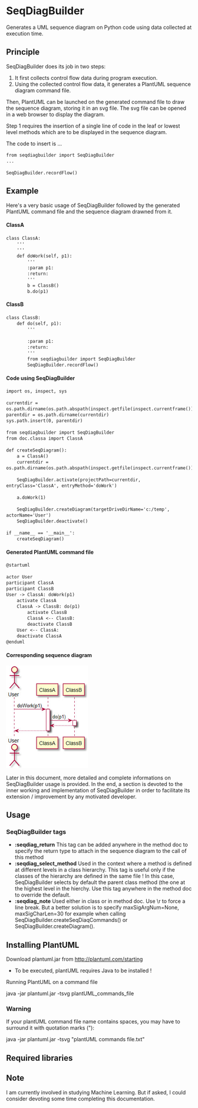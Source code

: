 
# SeqDiagBuilder

Generates a UML sequence diagram on Python code using data collected at execution time.

## Principle

SeqDiagBuilder does its job in two steps:
1. It first collects control flow data during program execution.
2. Using the collected control flow data, it generates a PlantUML sequence diagram command file.

Then, PlantUML can be launched on the generated command file to draw the sequence diagram, storing it in an svg file. The svg file can be opened in a web browser to display the diagram.

Step 1 requires the insertion of a single line of code in the leaf or lowest level methods which are to be displayed in the sequence diagram.

The code to insert is
...

    from seqdiagbuilder import SeqDiagBuilder
    ...

    SeqDiagBuilder.recordFlow()


## Example
Here's a very basic usage of SeqDiagBuilder followed by the generated
PlantUML command file and the sequence diagram drawned from it.

#### ClassA
```
class ClassA:
    '''
    '''
    def doWork(self, p1):
        '''
        :param p1:
        :return:
        '''
        b = ClassB()
        b.do(p1)
```
#### ClassB
```
class ClassB:
    def do(self, p1):
        '''

        :param p1:
        :return:
        '''
        from seqdiagbuilder import SeqDiagBuilder
        SeqDiagBuilder.recordFlow()
```
#### Code using SeqDiagBuilder
```
import os, inspect, sys

currentdir = os.path.dirname(os.path.abspath(inspect.getfile(inspect.currentframe())))
parentdir = os.path.dirname(currentdir)
sys.path.insert(0, parentdir)

from seqdiagbuilder import SeqDiagBuilder
from doc.classa import ClassA

def createSeqDiagram():
    a = ClassA()
    currentdir = os.path.dirname(os.path.abspath(inspect.getfile(inspect.currentframe())))

    SeqDiagBuilder.activate(projectPath=currentdir, entryClass='ClassA', entryMethod='doWork')

    a.doWork(1)

    SeqDiagBuilder.createDiagram(targetDriveDirName='c:/temp', actorName='User')
    SeqDiagBuilder.deactivate()

if __name__ == '__main__':
    createSeqDiagram()
```
#### Generated PlantUML command file
```
@startuml

actor User
participant ClassA
participant ClassB
User -> ClassA: doWork(p1)
	activate ClassA
	ClassA -> ClassB: do(p1)
		activate ClassB
		ClassA <-- ClassB:
		deactivate ClassB
	User <-- ClassA:
	deactivate ClassA
@enduml
```
#### Corresponding sequence diagram
![](doc/basic_usage_seq_diagr.jpg)

Later in this document, more detailed and complete informations on
SeqDiagBuilder usage is provided. In the end, a section is devoted to
the inner working and implementation of SeqDiagBuilder in order to
facilitate its extension / improvement by any motivated developer.

## Usage

### SeqDiagBuilder tags
* **:seqdiag_return** This tag can be added anywhere in the method doc to specify the return type to attach in the sequence diagram to the call of this method
* **:seqdiag_select_method** Used in the context where a method is defined at different levels in a class hierarchy. This tag is useful only if the classes of the hierarchy are defined in the same file ! In this case, SeqDiagBuilder selects by default the parent class method (the one at the highest level in the hierchy. Use this tag anywhere in the method doc to override the default.
* **:seqdiag_note** Used either in class or in method doc. Use \r to force a line break. But a better solution is to specify maxSigArgNum=None, maxSigCharLen=30 for example when calling SeqDiagBuilder.createSeqDiaqCommands() or SeqDiagBuilder.createDiagram().
## Installing PlantUML

Download plantuml.jar from http://plantuml.com/starting
* To be executed, plantUML requires Java to be installed !

Running PlantUML on a command file

java -jar plantuml.jar -tsvg plantUML_commands_file

### Warning
If your plantUML command file name contains spaces, you may have to surround it with quotation marks ("):

java -jar plantuml.jar -tsvg "plantUML commands file.txt"
## Required libraries

## Note
I am currently involved in studying Machine Learning. But if asked, I could consider devoting some time completing this documentation.

